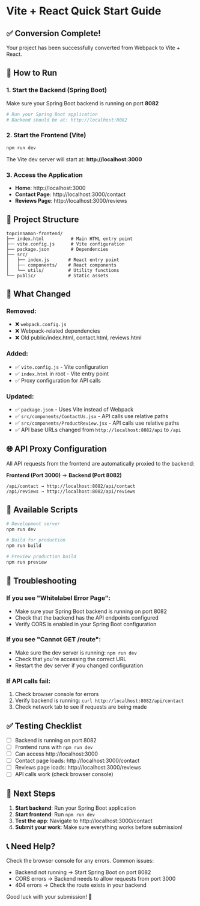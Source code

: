 # Vite + React Quick Start Guide

## ✅ Conversion Complete!

Your project has been successfully converted from Webpack to Vite + React.

## 🚀 How to Run

### 1. Start the Backend (Spring Boot)
Make sure your Spring Boot backend is running on port **8082**
```bash
# Run your Spring Boot application
# Backend should be at: http://localhost:8082
```

### 2. Start the Frontend (Vite)
```bash
npm run dev
```

The Vite dev server will start at: **http://localhost:3000**

### 3. Access the Application

- **Home**: http://localhost:3000
- **Contact Page**: http://localhost:3000/contact
- **Reviews Page**: http://localhost:3000/reviews

## 📁 Project Structure

```
topcinnamon-frontend/
├── index.html          # Main HTML entry point
├── vite.config.js      # Vite configuration
├── package.json        # Dependencies
├── src/
│   ├── index.js       # React entry point
│   ├── components/    # React components
│   └── utils/         # Utility functions
└── public/            # Static assets
```

## 🔧 What Changed

### Removed:
- ❌ `webpack.config.js`
- ❌ Webpack-related dependencies
- ❌ Old public/index.html, contact.html, reviews.html

### Added:
- ✅ `vite.config.js` - Vite configuration
- ✅ `index.html` in root - Vite entry point
- ✅ Proxy configuration for API calls

### Updated:
- ✅ `package.json` - Uses Vite instead of Webpack
- ✅ `src/components/ContactUs.jsx` - API calls use relative paths
- ✅ `src/components/ProductReview.jsx` - API calls use relative paths
- ✅ API base URLs changed from `http://localhost:8082/api` to `/api`

## 🌐 API Proxy Configuration

All API requests from the frontend are automatically proxied to the backend:

**Frontend (Port 3000)** → **Backend (Port 8082)**

```
/api/contact → http://localhost:8082/api/contact
/api/reviews → http://localhost:8082/api/reviews
```

## 📝 Available Scripts

```bash
# Development server
npm run dev

# Build for production
npm run build

# Preview production build
npm run preview
```

## 🐛 Troubleshooting

### If you see "Whitelabel Error Page":
- Make sure your Spring Boot backend is running on port 8082
- Check that the backend has the API endpoints configured
- Verify CORS is enabled in your Spring Boot configuration

### If you see "Cannot GET /route":
- Make sure the dev server is running: `npm run dev`
- Check that you're accessing the correct URL
- Restart the dev server if you changed configuration

### If API calls fail:
1. Check browser console for errors
2. Verify backend is running: `curl http://localhost:8082/api/contact`
3. Check network tab to see if requests are being made

## ✅ Testing Checklist

- [ ] Backend is running on port 8082
- [ ] Frontend runs with `npm run dev`
- [ ] Can access http://localhost:3000
- [ ] Contact page loads: http://localhost:3000/contact
- [ ] Reviews page loads: http://localhost:3000/reviews
- [ ] API calls work (check browser console)

## 🎯 Next Steps

1. **Start backend**: Run your Spring Boot application
2. **Start frontend**: Run `npm run dev`
3. **Test the app**: Navigate to http://localhost:3000/contact
4. **Submit your work**: Make sure everything works before submission!

## 📞 Need Help?

Check the browser console for any errors. Common issues:
- Backend not running → Start Spring Boot on port 8082
- CORS errors → Backend needs to allow requests from port 3000
- 404 errors → Check the route exists in your backend

Good luck with your submission! 🚀

